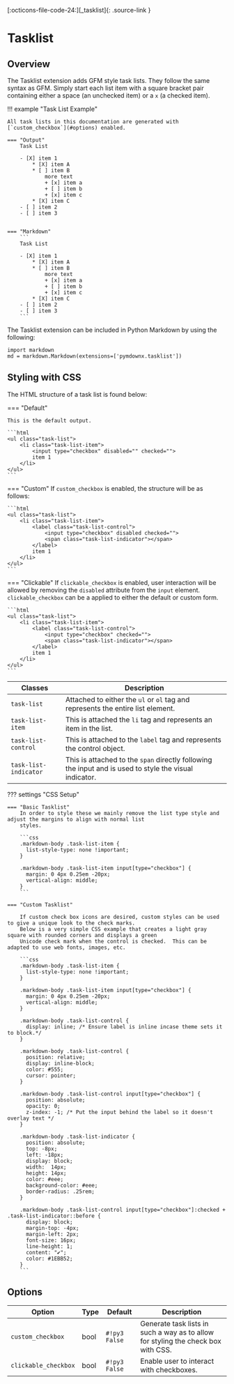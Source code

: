 [:octicons-file-code-24:][_tasklist]{: .source-link }

# Tasklist

## Overview

The Tasklist extension adds GFM style task lists.  They follow the same syntax as GFM. Simply start each list item with
a square bracket pair containing either a space (an unchecked item) or a `x` (a checked item).

!!! example "Task List Example"

    All task lists in this documentation are generated with [`custom_checkbox`](#options) enabled.

    === "Output"
        Task List

        - [X] item 1
            * [X] item A
            * [ ] item B
                more text
                + [x] item a
                + [ ] item b
                + [x] item c
            * [X] item C
        - [ ] item 2
        - [ ] item 3


    === "Markdown"
        ```
        Task List

        - [X] item 1
            * [X] item A
            * [ ] item B
                more text
                + [x] item a
                + [ ] item b
                + [x] item c
            * [X] item C
        - [ ] item 2
        - [ ] item 3
        ```
The Tasklist extension can be included in Python Markdown by using the following:

```py3
import markdown
md = markdown.Markdown(extensions=['pymdownx.tasklist'])
```

## Styling with CSS

The HTML structure of a task list is found below:

=== "Default"

    This is the default output.

    ```html
    <ul class="task-list">
        <li class="task-list-item">
            <input type="checkbox" disabled="" checked="">
            item 1
        </li>
    </ul>
    ```

=== "Custom"
    If `custom_checkbox` is enabled, the structure will be as follows:

    ```html
    <ul class="task-list">
        <li class="task-list-item">
            <label class="task-list-control">
                <input type="checkbox" disabled checked="">
                <span class="task-list-indicator"></span>
            </label>
            item 1
        </li>
    </ul>
    ```

=== "Clickable"
    If `clickable_checkbox` is enabled, user interaction will be allowed by removing the `disabled` attribute from the
    `input` element. `clickable_checkbox` can be a applied to either the default or custom form.

    ```html
    <ul class="task-list">
        <li class="task-list-item">
            <label class="task-list-control">
                <input type="checkbox" checked="">
                <span class="task-list-indicator"></span>
            </label>
            item 1
        </li>
    </ul>
    ```

| Classes               | Description                                                                                            |
| --------------------- | ------------------------------------------------------------------------------------------------------ |
| `task-list`           | Attached to either the `ul` or `ol` tag and represents the entire list element.                        |
| `task-list-item`      | This is attached the `li` tag and represents an item in the list.                                      |
| `task-list-control`   | This is attached to the `label` tag and represents the control object.                                 |
| `task-list-indicator` | This is attached to the `span` directly following the input and is used to style the visual indicator. |

??? settings "CSS Setup"

    === "Basic Tasklist"
        In order to style these we mainly remove the list type style and adjust the margins to align with normal list
        styles.

        ```css
        .markdown-body .task-list-item {
          list-style-type: none !important;
        }

        .markdown-body .task-list-item input[type="checkbox"] {
          margin: 0 4px 0.25em -20px;
          vertical-align: middle;
        }
        ```

    === "Custom Tasklist"

        If custom check box icons are desired, custom styles can be used to give a unique look to the check marks.
        Below is a very simple CSS example that creates a light gray square with rounded corners and displays a green
        Unicode check mark when the control is checked.  This can be adapted to use web fonts, images, etc.

        ```css
        .markdown-body .task-list-item {
          list-style-type: none !important;
        }

        .markdown-body .task-list-item input[type="checkbox"] {
          margin: 0 4px 0.25em -20px;
          vertical-align: middle;
        }

        .markdown-body .task-list-control {
          display: inline; /* Ensure label is inline incase theme sets it to block.*/
        }

        .markdown-body .task-list-control {
          position: relative;
          display: inline-block;
          color: #555;
          cursor: pointer;
        }

        .markdown-body .task-list-control input[type="checkbox"] {
          position: absolute;
          opacity: 0;
          z-index: -1; /* Put the input behind the label so it doesn't overlay text */
        }

        .markdown-body .task-list-indicator {
          position: absolute;
          top: -8px;
          left: -18px;
          display: block;
          width:  14px;
          height: 14px;
          color: #eee;
          background-color: #eee;
          border-radius: .25rem;
        }

        .markdown-body .task-list-control input[type="checkbox"]:checked + .task-list-indicator::before {
          display: block;
          margin-top: -4px;
          margin-left: 2px;
          font-size: 16px;
          line-height: 1;
          content: "✔";
          color: #1EBB52;
        }
        ```

## Options

Option               | Type | Default      | Description
-------------------- | ---- | ------------ | ------------
`custom_checkbox`    | bool | `#!py3 False` | Generate task lists in such a way as to allow for styling the check box with CSS.
`clickable_checkbox` | bool | `#!py3 False` | Enable user to interact with checkboxes.
